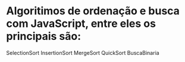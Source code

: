 # Algoritimos de ordenação e busca com JavaScript, entre eles os principais são:
SelectionSort
InsertionSort
MergeSort
QuickSort
BuscaBinaria
